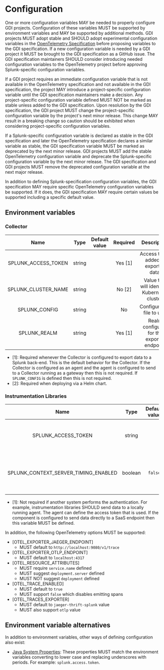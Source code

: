 # Configuration

One or more configuration variables MAY be needed to properly configure GDI
projects. Configuration of these variables MUST be supported by environment
variables and MAY be supported by additional methods. GDI projects MUST adopt
stable and SHOULD adopt experimental configuration variables in the
[OpenTelemetry
Specification](https://github.com/open-telemetry/opentelemetry-specification)
before proposing variables to the GDI specification. If a new configuration
variable is needed by a GDI project it MUST be brought to the GDI specification
as a GitHub issue. The GDI specification maintainers SHOULD consider
introducing needed configuration variables to the OpenTelemetry project before
approving Splunk-specific configuration variables.

If a GDI project requires an immediate configuration variable that is not
available in the OpenTelemetry specification and not available in the GDI
specification, the project MAY introduce a project-specific configuration
variable until the GDI specification maintainers make a decision. Any
project-specific configuration variable defined MUST NOT be marked as stable
unless added to the GDI specification. Upon resolution by the GDI
specification, the GDI project MUST change the project-specific configuration
variable by the project's next minor release. This change MAY result in a
breaking change so caution should be exhibited when considering
project-specific configuration variables.

If a Splunk-specific configuration variable is declared as stable in the GDI
specification and later the OpenTelemetry specification declares a similar
variable as stable, the GDI specification variable MUST be marked as deprecated
by the next minor release. GDI projects MUST add the stable OpenTelemetry
configuration variable and deprecate the Splunk-specific configuration variable
by the next minor release. The GDI specification and GDI projects MUST remove
the deprecated configuration variable at the next major release.

In addition to defining Splunk-specification configuration variables, the GDI
specification MAY require specific OpenTelemetry configuration variables be
supported. If it does, the GDI specification MAY require certain values be
supported including a specific default value.

## Environment variables

### Collector

| Name                | Type   | Default value | Required | Description                                    |
| :-----------------: | :----: | :-----------: | :------: | :-----------------------------------:          |
| SPLUNK_ACCESS_TOKEN | string |               | Yes [1]  | Access token added to exported data.           |
| SPLUNK_CLUSTER_NAME | string |               | No [2]   | Value that will identify a Kubernetes cluster. |
| SPLUNK_CONFIG       | string |               | No       | Configuration file to use.                     |
| SPLUNK_REALM        | string |               | Yes [1]  | Realm configured for the exporter endpoint.    |

- [1]: Required whenever the Collector is configured to export data to a Splunk
  back-end. This is the default behavior for the Collector. If the Collector is
  configured as an agent and the agent is configured to send to a Collector
  running as a gateway then this is not required. If `SPLUNK_CONFIG` is defined
  then this is not required.
- [2]: Required when deploying via a Helm chart.

### Instrumentation Libraries

| Name                                 | Type    | Default value | Required | Description                                                |
| :----------------------------------: | :----:  | :-----------: | :------: | :--------------------------------------------------------: |
| SPLUNK_ACCESS_TOKEN                  | string  |               | No [1]   | Access token added to exported data.                       |
| SPLUNK_CONTEXT_SERVER_TIMING_ENABLED | boolean | `false`       | No       | Whether `Server-Timing` header is added to HTTP responses. |

- [1]: Not required if another system performs the authentication. For example,
  instrumentation libraries SHOULD send data to a locally running agent. The
  agent can define the access token that is used. If the component is
  configured to send data directly to a SaaS endpoint then this variable MUST
  be defined.

In addition, the following OpenTelemetry options MUST be supported:

- [OTEL_EXPORTER_JAEGER_ENDPOINT]
  - MUST default to `http://localhost:9080/v1/trace`
- [OTEL_EXPORTER_OTLP_ENDPOINT]
  - MUST default to `localhost:4317`
- [OTEL_RESOURCE_ATTRIBUTES]
  - MUST require `service.name` defined
  - MUST suggest `deployment.server` defined
  - MUST NOT suggest `deployment` defined
- [OTEL_TRACE_ENABLED]
  - MUST default to `true`
  - MUST support `false` which disables emitting spans
- [OTEL_TRACES_EXPORTER]
  - MUST default to `jaeger-thrift-splunk` value
  - MUST also support `otlp` value

## Environment variable alternatives

In addition to environment variables, other ways of defining configuration also exist:

- [Java System
  Properties](https://docs.oracle.com/javase/tutorial/essential/environment/sysprop.html):
  These properties MUST match the environment variables converting to lower
  case and replacing underscores with periods. For example:
  `splunk.access.token`.
